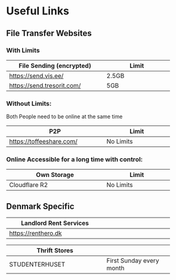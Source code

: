 # Useful Links

## File Transfer Websites

### With Limits

<table><thead><tr><th width="245">File Sending (encrypted)</th><th width="162">Limit</th></tr></thead><tbody><tr><td><a href="https://send.vis.ee/">https://send.vis.ee/</a></td><td>2.5GB</td></tr><tr><td><a href="https://send.tresorit.com/">https://send.tresorit.com/</a></td><td>5GB</td></tr></tbody></table>

### Without Limits:

Both People need to be online at the same time

<table><thead><tr><th width="245">P2P</th><th width="162">Limit</th></tr></thead><tbody><tr><td><a href="https://toffeeshare.com/">https://toffeeshare.com/</a></td><td>No Limits</td></tr></tbody></table>

### Online Accessible for a long time with control:

<table><thead><tr><th width="245">Own Storage</th><th width="162">Limit</th></tr></thead><tbody><tr><td>Cloudflare R2</td><td>No Limits</td></tr></tbody></table>



## Denmark Specific

<table><thead><tr><th width="245">Landlord Rent Services</th><th width="162"></th></tr></thead><tbody><tr><td><a href="https://renthero.dk">https://renthero.dk</a></td><td></td></tr></tbody></table>

<table><thead><tr><th width="245">Thrift Stores</th><th width="162"></th></tr></thead><tbody><tr><td>STUDENTERHUSET</td><td>First Sunday every month</td></tr></tbody></table>
